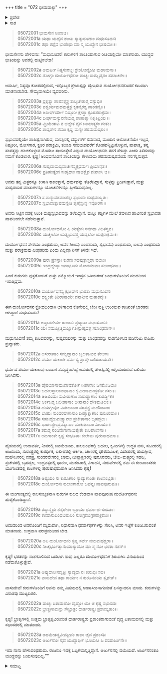 +++
title = "072 ಭೀಮವಾಕ್ಯಃ"
+++

<details><summary>ಪ್ರವೇಶ</summary>


।।   ಓಂ ಓಂ ನಮೋ ನಾರಾಯಣಾಯ।।   ಶ್ರೀ ವೇದವ್ಯಾಸಾಯ ನಮಃ ।।

ಶ್ರೀ ಕೃಷ್ಣದ್ವೈಪಾಯನ ವೇದವ್ಯಾಸ ವಿರಚಿತ  

**ಶ್ರೀ ಮಹಾಭಾರತ**

**ಉದ್ಯೋಗ ಪರ್ವ**

**ಭಗವದ್ಯಾನ ಪರ್ವ**

**ಅಧ್ಯಾಯ 72**

</details>


<details><summary>ಸಾರ</summary>

ಆಗ ಭೀಮನು ಕೌರವರಲ್ಲಿ ಯುದ್ಧದ ಭಯವನ್ನು ಹುಟ್ಟಿಸಬೇಡವೆಂದೂ, ದುರ್ಯೋಧನನಲ್ಲಿ ಕಟುವಾಗಿ ಮಾತನಾಡಬೇಡವೆಂದೂ, “ಭರತರನ್ನು ನಾಶಗೊಳಿಸುವ ಬದಲಾಗಿ ನಾವು ಎಲ್ಲರೂ ದುರ್ಯೋಧನನಿಗೆ ಶಿರಬಾಗಿಸಿ ವಿನಯದಿಂದ ನಡೆದುಕೊಳ್ಳುತ್ತೇವೆ” ಎಂದೂ ಕೃಷ್ಣನಿಗೆ ಹೇಳುವುದು (1-23).

</details>



> 05072001 ಭೀಮಸೇನ ಉವಾಚ।  
05072001a ಯಥಾ ಯಥೈವ ಶಾಂತಿಃ ಸ್ಯಾತ್ಕುರೂಣಾಂ ಮಧುಸೂದನ।  
05072001c ತಥಾ ತಥೈವ ಭಾಷೇಥಾ ಮಾ ಸ್ಮ ಯುದ್ಧೇನ ಭೀಷಯೇಃ।।

ಭೀಮಸೇನನು ಹೇಳಿದನು: “ಮಧುಸೂದನ! ಕುರುಗಳಿಗೆ ಶಾಂತಿಯಾಗುವ ರೀತಿಯಲ್ಲಿಯೇ ಮಾತನಾಡು. ಯುದ್ಧದ ಭೀತಿಯನ್ನು ಅವರಲ್ಲಿ ಹುಟ್ಟಿಸಬೇಡ!

> 05072002a ಅಮರ್ಷೀ ನಿತ್ಯಸಂರಬ್ಧಃ ಶ್ರೇಯೋದ್ವೇಷೀ ಮಹಾಮನಾಃ।   
05072002c ನೋಗ್ರಂ ದುರ್ಯೋಧನೋ ವಾಚ್ಯಃ ಸಾಮ್ನೈವೈನಂ ಸಮಾಚರೇಃ।।

ಅಮರ್ಷಿ, ನಿತ್ಯವೂ ಕೋಪದಲ್ಲಿರುವ, ಇನ್ನೊಬ್ಬರ ಶ್ರೇಯಸ್ಸನ್ನು ದ್ವೇಷಿಸುವ ದುರ್ಯೋಧನನೊಡನೆ ಕಟುವಾಗಿ ಮಾತನಾಡಬೇಡ. ಸೌಮ್ಯವಾಗಿಯೇ ವ್ಯವಹರಿಸು.

> 05072003a ಪ್ರಕೃತ್ಯಾ ಪಾಪಸತ್ತ್ವಶ್ಚ ತುಲ್ಯಚೇತಾಶ್ಚ ದಸ್ಯುಭಿಃ।  
05072003c ಐಶ್ವರ್ಯಮದಮತ್ತಶ್ಚ ಕೃತವೈರಶ್ಚ ಪಾಂಡವೈಃ।।  
05072004a ಅದೀರ್ಘದರ್ಶೀ ನಿಷ್ಠೂರೀ ಕ್ಷೇಪ್ತಾ ಕ್ರೂರಪರಾಕ್ರಮಃ।  
05072004c ದೀರ್ಘಮನ್ಯುರನೇಯಶ್ಚ ಪಾಪಾತ್ಮಾ ನಿಕೃತಿಪ್ರಿಯಃ।।  
05072005a ಮ್ರಿಯೇತಾಪಿ ನ ಭಜ್ಯೇತ ನೈವ ಜಃಯಾತ್ಸ್ವಕಂ ಮತಂ।   
05072005c ತಾದೃಶೇನ ಶಮಂ ಕೃಷ್ಣ ಮನ್ಯೇ ಪರಮದುಷ್ಕರಂ।।

ಸ್ವಭಾವದಲ್ಲಿಯೇ ಪಾಪಿಷ್ಟನಾಗಿರುವ, ಮನಸ್ಸಿನಲ್ಲಿ ದಸ್ಯುಗಳಿಗೆ ಸಮನಾದ, ಮುಂದಿನ ಆಲೋಚನೆಯೇ ಇಲ್ಲದ, ನಿಷ್ಠೂರೀ, ಮೋಸಗಾರ, ಕ್ರೂರ ಪರಾಕ್ರಮಿ, ತುಂಬಾ ಸಮಯದವರೆಗೆ ಕೋಪವನ್ನಿಟ್ಟುಕೊಳ್ಳುವ, ಪಾಪಾತ್ಮ, ತನ್ನ ಸಂಪತ್ತನ್ನು ಹಂಚಿಕೊಳ್ಳುವ ಮೊದಲು ಸಾಯುತ್ತೇನೆ ಎನ್ನುವ ದುರ್ಯೋಧನನು ತನಗೆ ಸೇರಿದ್ದು ಎಂದು ತಿಳಿದುದನ್ನು ನಮಗೆ ಕೊಡಲಾರ. ಕೃಷ್ಣ! ಅಂಥವನೊಡನೆ ಶಾಂತಿಯನ್ನು ಕೇಳುವುದು ಪರಮದುಷ್ಕರವೆಂದು ನನಗನ್ನಿಸುತ್ತದೆ.

> 05072006a ಸುಹೃದಾಮಪ್ಯವಾಚೀನಸ್ತ್ಯಕ್ತಧರ್ಮಃ ಪ್ರಿಯಾನೃತಃ।  
05072006c ಪ್ರತಿಹಂತ್ಯೇವ ಸುಹೃದಾಂ ವಾಚಶ್ಚೈವ ಮನಾಂಸಿ ಚ।।

ಅವನು ತನ್ನ ಮಿತ್ರರನ್ನೂ ಕೀಳಾಗಿ ಕಾಣುತ್ತಾನೆ, ಧರ್ಮವನ್ನು ತೊರೆದಿದ್ದಾನೆ, ಸುಳ್ಳನ್ನು ಪ್ರೀತಿಸುತ್ತಾನೆ, ಮತ್ತು ಸುಹೃದಯರ ಮಾತುಗಳನ್ನೂ ಯೋಚನೆಗಳನ್ನೂ ಸ್ವೀಕರಿಸುವುದಿಲ್ಲ.

> 05072007a ಸ ಮನ್ಯುವಶಮಾಪನ್ನಃ ಸ್ವಭಾವಂ ದುಷ್ಟಮಾಸ್ಥಿತಃ।  
05072007c ಸ್ವಭಾವಾತ್ಪಾಪಮನ್ವೇತಿ ತೃಣೈಸ್ತುನ್ನ ಇವೋರಗಃ।।

ಅವನು ಸಿಟ್ಟಿನ ವಶಕ್ಕೆ ಸಿಲುಕಿ ದುಷ್ಟಸ್ವಭಾವವನ್ನು ತಳೆದಿದ್ದಾನೆ. ಹುಲ್ಲು ಕಡ್ಡಿಗಳ ಮೇಲೆ ತೆವಳುವ ಹಾವಿನಂತೆ ಸ್ವಭಾವತಃ ಪಾಪದಿಂದಲೇ ನಡೆಯುತ್ತಾನೆ.

> 05072008a ದುರ್ಯೋಧನೋ ಹಿ ಯತ್ಸೇನಃ ಸರ್ವಥಾ ವಿದಿತಸ್ತವ।   
05072008c ಯಚ್ಚೀಲೋ ಯತ್ಸ್ವಭಾವಶ್ಚ ಯದ್ಬಲೋ ಯತ್ಪರಾಕ್ರಮಃ।।

ದುರ್ಯೋಧನನ ಸೇನೆಯು ಎಂಥಹುದು, ಅವನ ಶೀಲವು ಎಂಥಹುದು, ಸ್ವಭಾವವು ಎಂಥಹುದು, ಬಲವು ಎಂಥಹುದು ಮತ್ತು ಪರಾಕ್ರಮವು ಎಂಥಹುದು ಎಂದು ಎಲ್ಲವೂ ನಿನಗೆ ತಿಳಿದೇ ಇದೆ.

> 05072009a ಪುರಾ ಪ್ರಸನ್ನಾಃ ಕುರವಃ ಸಹಪುತ್ರಾಸ್ತಥಾ ವಯಂ।  
05072009c ಇಂದ್ರಜ್ಯೇಷ್ಠಾ ಇವಾಭೂಮ ಮೋದಮಾನಾಃ ಸಬಾಂಧವಾಃ।।

ಹಿಂದೆ ಕುರುಗಳು ಪುತ್ರರೊಂದಿಗೆ ಮತ್ತು ನಮ್ಮೊಂದಿಗೆ ಇಂದ್ರನ ಹಿರಿಯರಂತೆ ಬಂಧುಗಳೊಂದಿಗೆ ಮುದದಿಂದ ಇರುತ್ತಿದ್ದೆವು.

> 05072010a ದುರ್ಯೋಧನಸ್ಯ ಕ್ರೋಧೇನ ಭಾರತಾ ಮಧುಸೂದನ।  
05072010c ಧಕ್ಷ್ಯಂತೇ ಶಿಶಿರಾಪಾಯೇ ವನಾನೀವ ಹುತಾಶನೈಃ।।

ಈಗ ದುರ್ಯೋಧನನ ಕ್ರೋಧದಿಂದಾಗಿ ಛಳಿಗಾಲದ ಕೊನೆಯಲ್ಲಿ ಬೆಂಕಿ ಹತ್ತಿ ಉರಿಯುವ ಕಾಡಿನಂತೆ ಭಾರತರು ಆಗಿದ್ದಾರೆ ಮಧುಸೂದನ!

> 05072011a ಅಷ್ಟಾದಶೇಮೇ ರಾಜಾನಃ ಪ್ರಖ್ಯಾತಾ ಮಧುಸೂದನ।  
05072011c ಯೇ ಸಮುಚ್ಚಿಚ್ಚಿದುರ್ಜ್ಞಾತೀನ್ಸುಹೃದಶ್ಚ ಸಬಾಂಧವಾನ್।।

ಮಧುಸೂದನ! ತಮ್ಮ ಕುಲದವರನ್ನು, ಸುಹೃದಯರನ್ನು ಮತ್ತು ಬಾಂಧವರನ್ನು ನಾಶಗೊಳಿಸಿದ ಹದಿನೆಂಟು ರಾಜರು ಪ್ರಖ್ಯಾತರು.

> 05072012a ಅಸುರಾಣಾಂ ಸಮೃದ್ಧಾನಾಂ ಜ್ವಲತಾಮಿವ ತೇಜಸಾ।  
05072012c ಪರ್ಯಾಯಕಾಲೇ ಧರ್ಮಸ್ಯ ಪ್ರಾಪ್ತೇ ಬಲಿರಜಾಯತ।।

ಧರ್ಮದ ಪರ್ಯಾಯಕಾಲವು ಬಂದಾಗ ಸಮೃದ್ಧರಾಗಿದ್ದ ಅಸುರರಲ್ಲಿ ತೇಜಸ್ಸಿನಲ್ಲಿ ಅಗ್ನಿಯಂತಿರುವ ಬಲಿಯು ಜನಿಸಿದನು.

> 05072013a ಹೈಹಯಾನಾಮುದಾವರ್ತೋ ನೀಪಾನಾಂ ಜನಮೇಜಯಃ।  
05072013c ಬಹುಲಸ್ತಾಲಜಂಘಾನಾಂ ಕೃಮೀಣಾಮುದ್ಧತೋ ವಸುಃ।।  
05072014a ಅಜಬಿಂದುಃ ಸುವೀರಾಣಾಂ ಸುರಾಷ್ಟ್ರಾಣಾಂ ಕುಶರ್ದ್ಧಿಕಃ।   
05072014c ಅರ್ಕಜಶ್ಚ ಬಲೀಹಾನಾಂ ಚೀನಾನಾಂ ಧೌತಮೂಲಕಃ।।  
05072015a ಹಯಗ್ರೀವೋ ವಿದೇಹಾನಾಂ ವರಪ್ರಶ್ಚ ಮಹೌಜಸಾಂ।  
05072015c ಬಾಹುಃ ಸುಂದರವೇಗಾನಾಂ ದೀಪ್ತಾಕ್ಷಾಣಾಂ ಪುರೂರವಾಃ।।  
05072016a ಸಹಜಶ್ಚೇದಿಮತ್ಸ್ಯಾನಾಂ ಪ್ರಚೇತಾನಾಂ ಬೃಹದ್ಬಲಃ।  
05072016c ಧಾರಣಶ್ಚೇಂದ್ರವತ್ಸಾನಾಂ ಮುಕುಟಾನಾಂ ವಿಗಾಹನಃ।।  
05072017a ಶಮಶ್ಚ ನಂದಿವೇಗಾನಾಮಿತ್ಯೇತೇ ಕುಲಪಾಂಸನಾಃ।  
05072017c ಯುಗಾಂತೇ ಕೃಷ್ಣ ಸಂಭೂತಾಃ ಕುಲೇಷು ಪುರುಷಾಧಮಾಃ।।

ಹೈಹಯರಲ್ಲಿ ಉದಾವರ್ತ, ನೀಪರಲ್ಲಿ ಜನಮೇಜಯ, ತಾಲಜಂಘರಲ್ಲಿ ಬಹುಲ, ಕೃಮಿಗಳಲ್ಲಿ ಉದ್ಧತ ವಸು, ಸುವೀರರಲ್ಲಿ ಅಜಬಿಂದು, ಸುರಾಷ್ಟ್ರರಲ್ಲಿ ಕುಶರ್ಧಿಕ, ಬಲೀಹರಲ್ಲಿ ಅರ್ಕಜ, ಚೀಣರಲ್ಲಿ ಧೌತಮೂಲಕ, ವಿದೇಹರಲ್ಲಿ ಹಯಗ್ರೀವ, ಮಹೌಜಸರಲ್ಲಿ ವರಪ್ರ, ಸುಂದರವೇಗರಲ್ಲಿ ಬಾಹು, ದೀಪ್ತಾಕ್ಷಣರಲ್ಲಿ ಪುರೂರವರು, ಚೇದಿ-ಮತ್ಸ್ಯರಲ್ಲಿ ಸಹಜ, ಪ್ರಚೇತರಲ್ಲಿ ಬೃಹದ್ಬಲ, ಇಂದ್ರವತ್ಸರಲ್ಲಿ ಧಾರಣ, ಮುಕುಟರಲ್ಲಿ ವಿಗಾಹನ, ನಂದಿವೇಗರಲ್ಲಿ ಶಮ ಈ ಕುಲಪಾಂಸಕರು ಯುಗಾಂತದಲ್ಲಿ ಕುಲಗಳಲ್ಲಿ ಪುರುಷಾಧಮರಾಗಿ ಜನಿಸಿದರು ಕೃಷ್ಣ!

> 05072018a ಅಪ್ಯಯಂ ನಃ ಕುರೂಣಾಂ ಸ್ಯಾದ್ಯುಗಾಂತೇ ಕಾಲಸಂಭೃತಃ।  
05072018c ದುರ್ಯೋಧನಃ ಕುಲಾಂಗಾರೋ ಜಘನ್ಯಃ ಪಾಪಪೂರುಷಃ।।

ಈ ಯುಗಾಂತ್ಯದಲ್ಲಿ ಕಾಲಸಂಭೃತನಾಗಿ ಕುರುಗಳ ಕುಲದ ಕೆಂಡವಾಗಿ ಪಾಪಪೂರುಷ ದುರ್ಯೋಧನನು ಹುಟ್ಟಿಕೊಂಡಿದ್ದಾನೆ.

> 05072019a ತಸ್ಮಾನ್ಮೃದು ಶನೈರೇನಂ ಬ್ರೂಯಾ ಧರ್ಮಾರ್ಥಸಂಹಿತಂ।  
05072019c ಕಾಮಾನುಬಂಧಬಹುಲಂ ನೋಗ್ರಮುಗ್ರಪರಾಕ್ರಮಂ।।

ಆದುದರಿಂದ ಅವನೊಂದಿಗೆ ಮೃದುವಾಗಿ, ನಿಧಾನವಾಗಿ ಧರ್ಮಾರ್ಥಗಳನ್ನು ಸೇರಿಸಿ, ಅವನ ಇಚ್ಛೆಗೆ ಕೂಡಿಬರುವಂತೆ ಮಾತನಾಡು. ಉಗ್ರವಾಗಿ ಪರಾಕ್ರಮದಿಂದ ಬೇಡ.

> 05072020a ಅಪಿ ದುರ್ಯೋಧನಂ ಕೃಷ್ಣ ಸರ್ವೇ ವಯಮಧಶ್ಚರಾಃ।   
05072020c ನೀಚೈರ್ಭೂತ್ವಾನುಯಾಸ್ಯಾಮೋ ಮಾ ಸ್ಮ ನೋ ಭರತಾ ನಶನ್।।

ಕೃಷ್ಣ! ಭರತರನ್ನು ನಾಶಗೊಳಿಸುವ ಬದಲಾಗಿ ನಾವು ಎಲ್ಲರೂ ದುರ್ಯೋಧನನಿಗೆ ಶಿರಬಾಗಿಸಿ ವಿನಯದಿಂದ ನಡೆದುಕೊಳ್ಳುತ್ತೇವೆ.

> 05072021a ಅಪ್ಯುದಾಸೀನವೃತ್ತಿಃ ಸ್ಯಾದ್ಯಥಾ ನಃ ಕುರುಭಿಃ ಸಹ।  
05072021c ವಾಸುದೇವ ತಥಾ ಕಾರ್ಯಂ ನ ಕುರೂನನಯಃ ಸ್ಪೃಶೇತ್।।

ವಾಸುದೇವ! ಕುರುಗಳೊಂದಿಗೆ ಅವನು ನಮ್ಮ ವಿಷಯದಲ್ಲಿ ಉದಾಸೀನನಾಗುವಂತೆ ಏನನ್ನಾದರೂ ಮಾಡು. ಕುರುಗಳನ್ನು ವಿನಾಶವು ಮುಟ್ಟದಿರಲಿ.

> 05072022a ವಾಚ್ಯಃ ಪಿತಾಮಹೋ ವೃದ್ಧೋ ಯೇ ಚ ಕೃಷ್ಣ ಸಭಾಸದಃ।  
05072022c ಭ್ರಾತೄಣಾಮಸ್ತು ಸೌಭ್ರಾತ್ರಂ ಧಾರ್ತರಾಷ್ಟ್ರಃ ಪ್ರಶಾಮ್ಯತಾಂ।।

ಕೃಷ್ಣ! ಭ್ರಾತೃಗಳಲ್ಲಿ ಉತ್ತಮ ಭ್ರಾತೃತ್ವವಿರುವಂತೆ ಧಾರ್ತರಾಷ್ಟ್ರರು ಪ್ರಶಾಂತರಾಗುವಂತೆ ವೃದ್ಧ ಪಿತಾಮಹನಲ್ಲಿ ಮತ್ತು ಸಭಾಸದರಲ್ಲಿ ಮಾತನಾಡು.

> 05072023a ಅಹಮೇತದ್ಬ್ರವೀಮ್ಯೇವಂ ರಾಜಾ ಚೈವ ಪ್ರಶಂಸತಿ।  
05072023c ಅರ್ಜುನೋ ನೈವ ಯುದ್ಧಾರ್ಥೀ ಭೂಯಸೀ ಹಿ ದಯಾರ್ಜುನೇ।।

ಇದು ನಾನು ಹೇಳುವಂಥಹುದು. ರಾಜನೂ ಇದಕ್ಕೆ ಒಪ್ಪಿಗೆಯನ್ನಿತ್ತಿದ್ದಾನೆ. ಅರ್ಜುನನಲ್ಲಿ ದಯೆಯಿದೆ. ಅರ್ಜುನನಂತೂ ಯುದ್ಧವನ್ನು ಬಯಸುವುದಿಲ್ಲ.””


<details><summary>ಸಮಾಪ್ತಿ</summary>


ಇತಿ ಶ್ರೀ ಮಹಾಭಾರತೇ ಉದ್ಯೋಗ ಪರ್ವಣಿ ಭಗವದ್ಯಾನ ಪರ್ವಣಿ ಭೀಮವಾಕ್ಯೇ ದ್ವಿಸಪ್ತತಿತಮೋಽಧ್ಯಾಯಃ।  
ಇದು ಶ್ರೀ ಮಹಾಭಾರತದಲ್ಲಿ ಉದ್ಯೋಗ ಪರ್ವದಲ್ಲಿ ಭಗವದ್ಯಾನ ಪರ್ವದಲ್ಲಿ ಭೀಮವಾಕ್ಯ ಎನ್ನುವ ಎಪ್ಪತ್ತೆರಡನೆಯ ಅಧ್ಯಾಯವು.



</details>
